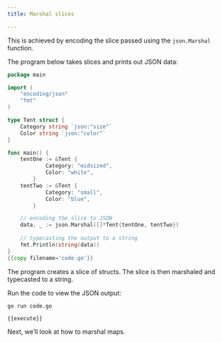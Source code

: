 ```yaml
---
title: Marshal slices

---
```

<!--Marshal slices-->

This is achieved by encoding the slice passed using the `json.Marshal` function.

The program below takes slices and prints out JSON data:

```go
package main

import (
	"encoding/json"
	"fmt"
)

type Tent struct {
	Category string `json:"size"`
	Color string `json:"color"`
}

func main() {
	tentOne := &Tent {
			Category: "midsized",
			Color: "white",	
		}
	tentTwo := &Tent {
			Category: "small",
			Color: "blue",	
		}	

	// encoding the slice to JSON
	data, _ := json.Marshal([]*Tent{tentOne, tentTwo})
	
	// typecasting the output to a string
	fmt.Println(string(data))
}
{{copy filename='code.go'}}
```

The program creates a slice of structs. The slice is then marshaled and typecasted to a string.

Run the code to view the JSON output:

```
go run code.go

{{execute}}
```

Next, we’ll look at how to marshal maps.